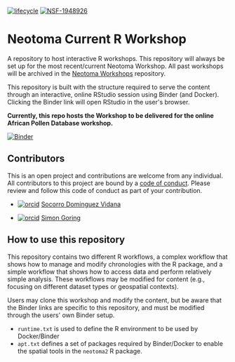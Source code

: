 [![lifecycle](https://img.shields.io/badge/lifecycle-experimental-orange.svg)](https://www.tidyverse.org/lifecycle/#experimental)
[![NSF-1948926](https://img.shields.io/badge/NSF-1948926-blue.svg)](https://nsf.gov/awardsearch/showAward?AWD_ID=1948926)

# Neotoma Current R Workshop

A repository to host interactive R workshops. This repository will always be set up for the most recent/current Neotoma Workshop. All past workshops will be archived in the [Neotoma Workshops](https://github.com/NeotomaDB/Workshops) repository.

This repository is built with the structure required to serve the content through an interactive, online RStudio session using Binder (and Docker). Clicking the Binder link will open RStudio in the user's browser.

**Currently, this repo hosts the Workshop to be delivered for the online African Pollen Database workshop.**

[![Binder](https://mybinder.org/badge_logo.svg)](https://mybinder.org/v2/gh/NeotomaDB/Current_Workshop/main?urlpath=rstudio)

## Contributors

This is an open project and contributions are welcome from any individual.  All contributors to this project are bound by a [code of conduct](CODE_OF_CONDUCT.md).  Please review and follow this code of conduct as part of your contribution.

* [![orcid](https://img.shields.io/badge/orcid-0000--0002--7926--4935-brightgreen.svg)](https://orcid.org/0000-0002-7926-4935) [Socorro Dominguez Vidana](https://sedv8808.github.io/)

* [![orcid](https://img.shields.io/badge/orcid-0000--0002--2700--4605-brightgreen.svg)](https://orcid.org/0000-0002-2700-4605) [Simon Goring](http://goring.org)

## How to use this repository

This repository contains two different R workflows, a complex workflow that shows how to manage and modify chronologies with the R package, and a simple workflow that shows how to access data and perform relatively simple analysis. These workflows may be modified for content (e.g., focusing on different dataset types or geospatial contexts).

Users may clone this workshop and modify the content, but be aware that the Binder links are specific to this repository, and must be modified through the users' own Binder setup.

* `runtime.txt` is used to define the R environment to be used by Docker/Binder
* `apt.txt` defines a set of packages required by Binder/Docker to enable the spatial tools in the `neotoma2` R package.
